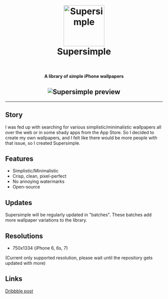 <h1 align="center">
	<img width="130" src="https://cdn.rawgit.com/harleo/assets-repo/b821e393/Supersimple/supersimple_github_repo_logo.svg" alt="Supersimple">
  <br>
  <b>Supersimple</b>
	<br>
  <br>
</h1>

<p align="center">
	<b>A library of simple iPhone wallpapers</b>
</p>

<h2 align="center">
	<img src="https://cdn.rawgit.com/harleo/assets-repo/9642ee68/Supersimple/wallpaper-preview.gif" alt="Supersimple preview">
  <br>
</h2>

---

## Story
I was fed up with searching for various simplistic/minimalistic wallpapers all over the web or in some shady apps from the App Store.
So I decided to create my own wallpapers, and I felt like there would be more people with that issue, so I created Supersimple.

## Features
* Simplistic/Minimalistic
* Crisp, clean, pixel-perfect
* No annoying watermarks
* Open-source

## Updates
Supersimple will be regularly updated in "batches".
These batches add more wallpaper variations to the library.

## Resolutions
* 750x1334 (iPhone 6, 6s, 7)

(Current only supported resolution, please wait until the repository gets updated with more)

## Links
[Dribbble post](https://dribbble.com/shots/3775231-Supersimple-A-library-of-simple-iPhone-wallpapers-Batch-1)
